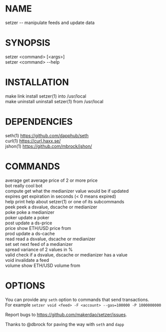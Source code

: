 # NAME
   setzer -- manipulate feeds and update data

# SYNOPSIS
   setzer \<command> [\<args>]  
   setzer \<command> --help

# INSTALLATION
   make link       install setzer(1) into /usr/local  
   make uninstall  uninstall setzer(1) from /usr/local

# DEPENDENCIES
   seth(1)         https://github.com/dapphub/seth  
   curl(1)         https://curl.haxx.se/  
   jshon(1)        https://github.com/mbrock/jshon/

# COMMANDS
   average         get average price of 2 or more price <source>  
   bot             really cool bot  
   compute         get what the medianizer value would be if updated  
   expires         get expiration in seconds (< 0 means expired)  
   help            print help about setzer(1) or one of its subcommands  
   peek            peek a dsvalue, dscache or medianizer  
   poke            poke a medianizer  
   poker           update a poker  
   post            update a ds-price  
   price           show ETH/USD price from <source>  
   prod            update a ds-cache  
   read            read a dsvalue, dscache or medianizer  
   set             set next feed of a medianizer  
   spread          variance of 2 values in %  
   valid           check if a dsvalue, dscache or medianizer has a value  
   void            invalidate a feed  
   volume          show ETH/USD volume from <source>  

# OPTIONS
   You can provide any `seth` option to commands that send transactions.  
   For example `setzer void <feed> -F <account> --gas=100000 -P 1000000000`

Report bugs to <https://github.com/makerdao/setzer/issues>.

Thanks to @dbrock for paving the way with `seth` and `dapp`
